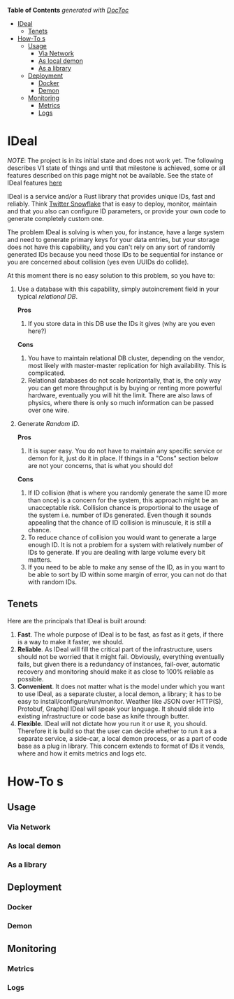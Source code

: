 <!-- START doctoc generated TOC please keep comment here to allow auto update -->
<!-- DON'T EDIT THIS SECTION, INSTEAD RE-RUN doctoc TO UPDATE -->
**Table of Contents**  *generated with [DocToc](https://github.com/thlorenz/doctoc)*

- [IDeal](#ideal)
  - [Tenets](#tenets)
- [How-To s](#how-to-s)
  - [Usage](#usage)
    - [Via Network](#via-network)
    - [As local demon](#as-local-demon)
    - [As a library](#as-a-library)
  - [Deployment](#deployment)
    - [Docker](#docker)
    - [Demon](#demon)
  - [Monitoring](#monitoring)
    - [Metrics](#metrics)
    - [Logs](#logs)

<!-- END doctoc generated TOC please keep comment here to allow auto update -->


# IDeal
*NOTE*: The project is in its initial state and does not work yet. The following describes V1 state of things and until
that milestone is achieved, some or all features described on this page might not be available. See the state of IDeal
features [here](https://github.com/oantoshchenko/IDeal/blob/main/FEATURES.md)

IDeal is a service and/or a Rust library that provides unique IDs, fast and reliably. Think 
[Twitter Snowflake](https://blog.twitter.com/engineering/en_us/a/2010/announcing-snowflake.html) that is easy to deploy,
monitor, maintain and that you also can configure ID parameters, or provide your own code to generate completely custom 
one.

The problem IDeal is solving is when you, for instance, have a large system and need to generate primary keys for your 
data entries, but your storage does not have this capability, and you can't rely on any sort of randomly generated IDs
because you need those IDs to be sequential for instance or you are concerned about collision (yes even UUIDs do collide).

At this moment there is no easy solution to this problem, so you have to:
1. Use a database with this capability, simply autoincrement field in your typical *relational DB*. 
   
   **Pros**
     1. If you store data in this DB use the IDs it gives (why are you even here?) 
   
   **Cons**
     1. You have to maintain relational DB cluster, depending on the vendor, most likely with master-master replication 
        for high availability. This is complicated.
     1. Relational databases do not scale horizontally, that is, the only way you can get more throughput is by buying or
        renting more powerful hardware, eventually you will hit the limit. There are also laws of physics, where there is 
        only so much information can be passed over one wire.
   
1. Generate *Random ID*.

   **Pros**
    1. It is super easy. You do not have to maintain any specific service or demon for it, just do it in place. If things
    in a "Cons" section below are not your concerns, that is what you should do!

   **Cons**
    1. If ID collision (that is where you randomly generate the same ID more than once) is a concern for the system, this
       approach might be an unacceptable risk. Collision chance is proportional to the usage of the system i.e. number of 
       IDs generated. Even though it sounds appealing that the chance of ID collision is minuscule, it is still a chance.
    1. To reduce chance of collision you would want to generate a large enough ID. It is not a problem for a system with
       relatively number of IDs to generate. If you are dealing with large volume every bit matters.
    1. If you need to be able to make any sense of the ID, as in you want to be able to sort by ID within some margin of
       error, you can not do that with random IDs.

## Tenets
Here are the principals that IDeal is built around:

1. **Fast**. The whole purpose of IDeal is to be fast, as fast as it gets, if there is a way to make it faster, we should.
1. **Reliable**. As IDeal will fill the critical part of the infrastructure, users should not be worried that it might fail.
   Obviously, everything eventually fails, but given there is a redundancy of instances, fail-over, automatic recovery
   and monitoring should make it as close to 100% reliable as possible.
1. **Convenient**. It does not matter what is the model under which you want to use IDeal, as a separate cluster, 
   a local demon, a library; it has to be easy to install/configure/run/monitor. Weather like JSON over HTTP(S), 
   Protobuf, Graphql IDeal will speak your language. 
   It should slide into existing infrastructure or code base as knife through butter. 
1. **Flexible**. IDeal will not dictate how you run it or use it, you should. Therefore it is build so that the user can
   decide whether to run it as a separate service, a side-car, a local demon process, or as a part of code base as a 
   plug in library. This concern extends to format of IDs it vends, where and how it emits metrics and logs etc.

# How-To s

## Usage

### Via Network

### As local demon

### As a library

## Deployment

### Docker

### Demon

## Monitoring

### Metrics

### Logs
